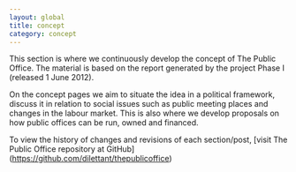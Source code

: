 ```yaml
---
layout: global
title: concept
category: concept
---
```


This section is where we continuously develop the concept of The Public Office. The material is based on the report generated by the project Phase I (released 1 June 2012).   

On the concept pages we aim to situate the idea in a political framework, discuss it in relation to social issues such as public meeting places and changes in the labour market. This is also where we develop proposals on how public offices can be run, owned and financed.   

To view the history of changes and revisions of each section/post, [visit The Public Office repository at GitHub] (https://github.com/dilettant/thepublicoffice)